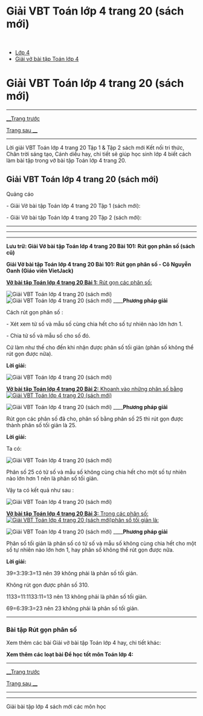 # Giải VBT Toán lớp 4 trang 20 (sách mới)

﻿

  * [Lớp 4](https://vietjack.com/series/lop-4.jsp)
  * [Giải vở bài tập Toán lớp 4](https://vietjack.com/giai-vo-bai-tap-toan-4/index.jsp)



# Giải VBT Toán lớp 4 trang 20 (sách mới)

* * *

[__Trang trước](https://vietjack.com/giai-vo-bai-tap-toan-4/bai-100-phan-so-bang-nhau.jsp)

[Trang sau __](https://vietjack.com/giai-vo-bai-tap-toan-4/bai-102-luyen-tap.jsp)

* * *

Lời giải VBT Toán lớp 4 trang 20 Tập 1 & Tập 2 sách mới Kết nối tri thức, Chân trời sáng tạo, Cánh diều hay, chi tiết sẽ giúp học sinh lớp 4 biết cách làm bài tập trong vở bài tập Toán lớp 4 trang 20.

## Giải VBT Toán lớp 4 trang 20 (sách mới)

Quảng cáo

\- Giải Vở bài tập Toán lớp 4 trang 20 Tập 1 (sách mới):

\- Giải Vở bài tập Toán lớp 4 trang 20 Tập 2 (sách mới):

* * *

* * *

* * *

**Lưu trữ: Giải Vở bài tập Toán lớp 4 trang 20 Bài 101: Rút gọn phân số (sách cũ)**

**Giải Vở bài tập Toán lớp 4 trang 20 Bài 101: Rút gọn phân số - Cô Nguyễn Oanh (Giáo viên VietJack)**

[**Vở bài tập Toán lớp 4 trang 20 Bài 1:** Rút gọn các phân số: ](https://vietjack.com/giai-vo-bai-tap-toan-4/bai-1-trang-20-vbt-toan-4-tap-2.jsp)

![Giải VBT Toán lớp 4 trang 20 \(sách mới\)](https://vietjack.com/giai-vo-bai-tap-toan-4/images/bai-1-trang-20-vbt-toan-4-tap-2.PNG) ![Giải VBT Toán lớp 4 trang 20 \(sách mới\)](https://vietjack.com/giai-vo-bai-tap-toan-4/images/bai-1-trang-20-vbt-toan-4-tap-2-1.PNG) ____**Phương pháp giải**

Cách rút gọn phân số :

\- Xét xem tử số và mẫu số cùng chia hết cho số tự nhiên nào lớn hơn 1.

\- Chia tử số và mẫu số cho số đó.

Cứ làm như thế cho đến khi nhận được phân số tối giản (phân số không thể rút gọn được nữa).

**Lời giải:**

![Giải VBT Toán lớp 4 trang 20 \(sách mới\)](https://vietjack.com/giai-vo-bai-tap-toan-4/images/bai-1-trang-20-vbt-toan-4-tap-2-2.PNG)

[**Vở bài tập Toán lớp 4 trang 20 Bài 2:** Khoanh vào những phân số bằng![Giải VBT Toán lớp 4 trang 20 \(sách mới\)](https://vietjack.com/giai-vo-bai-tap-toan-4/images/bai-2-trang-20-vbt-toan-4-tap-2.PNG)](https://vietjack.com/giai-vo-bai-tap-toan-4/bai-2-trang-20-vbt-toan-4-tap-2.jsp)

![Giải VBT Toán lớp 4 trang 20 \(sách mới\)](https://vietjack.com/giai-vo-bai-tap-toan-4/images/bai-2-trang-20-vbt-toan-4-tap-2-1.PNG) ____**Phương pháp giải**

Rút gọn các phân số đã cho, phân số bằng phân số 25 thì rút gọn được thành phân số tối giản là 25.

**Lời giải:**

Ta có:

![Giải VBT Toán lớp 4 trang 20 \(sách mới\)](https://vietjack.com/giai-vo-bai-tap-toan-4/images/2022-bai-2-trang-20-vbt-toan-4-tap-2-sua2022.PNG)

Phân số 25 có tử số và mẫu số không cùng chia hết cho một số tự nhiên nào lớn hơn 1 nên là phân số tối giản.

Vậy ta có kết quả như sau :

![Giải VBT Toán lớp 4 trang 20 \(sách mới\)](https://vietjack.com/giai-vo-bai-tap-toan-4/images/bai-2-trang-20-vbt-toan-4-tap-2-2.PNG)

[**Vở bài tập Toán lớp 4 trang 20 Bài 3:** Trong các phân số:![Giải VBT Toán lớp 4 trang 20 \(sách mới\)](https://vietjack.com/giai-vo-bai-tap-toan-4/images/bai-3-trang-20-vbt-toan-4-tap-2.PNG)phân số tối giản là:](https://vietjack.com/giai-vo-bai-tap-toan-4/bai-3-trang-20-vbt-toan-4-tap-2.jsp)

![Giải VBT Toán lớp 4 trang 20 \(sách mới\)](https://vietjack.com/giai-vo-bai-tap-toan-4/images/bai-3-trang-20-vbt-toan-4-tap-2-a.PNG) ____**Phương pháp giải**

Phân số tối giản là phân số có tử số và mẫu số không cùng chia hết cho một số tự nhiên nào lớn hơn 1, hay phân số không thể rút gọn được nữa. 

**Lời giải:**

39=3:39:3=13 nên 39 không phải là phân số tối giản.

Không rút gọn được phân số 310.

1133=11:1133:11=13 nên 13 không phải là phân số tối giản.

69=6:39:3=23 nên 23 không phải là phân số tối giản.

* * *

### **Bài tập Rút gọn phân số**

Xem thêm các bài Giải vở bài tập Toán lớp 4 hay, chi tiết khác:

**Xem thêm các loạt bài Để học tốt môn Toán lớp 4:**

* * *

[__Trang trước](https://vietjack.com/giai-vo-bai-tap-toan-4/bai-100-phan-so-bang-nhau.jsp)

[Trang sau __](https://vietjack.com/giai-vo-bai-tap-toan-4/bai-102-luyen-tap.jsp)

* * *

* * *

Giải bài tập lớp 4 sách mới các môn học
